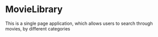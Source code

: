 # MovieLibrary
This is a single page application, which allows users to search through movies, by different categories




        